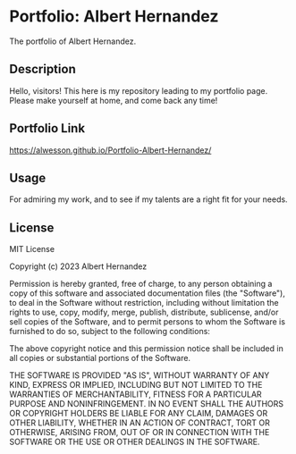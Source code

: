# Portfolio: Albert Hernandez

The portfolio of Albert Hernandez. 

## Description

Hello, visitors! This here is my repository leading to my portfolio page. Please make yourself at home, and come back any time!

## Portfolio Link

https://alwesson.github.io/Portfolio-Albert-Hernandez/

## Usage

For admiring my work, and to see if my talents are a right fit for your needs.

## License 

MIT License

Copyright (c) 2023 Albert Hernandez

Permission is hereby granted, free of charge, to any person obtaining a copy
of this software and associated documentation files (the "Software"), to deal
in the Software without restriction, including without limitation the rights
to use, copy, modify, merge, publish, distribute, sublicense, and/or sell
copies of the Software, and to permit persons to whom the Software is
furnished to do so, subject to the following conditions:

The above copyright notice and this permission notice shall be included in all
copies or substantial portions of the Software.

THE SOFTWARE IS PROVIDED "AS IS", WITHOUT WARRANTY OF ANY KIND, EXPRESS OR
IMPLIED, INCLUDING BUT NOT LIMITED TO THE WARRANTIES OF MERCHANTABILITY,
FITNESS FOR A PARTICULAR PURPOSE AND NONINFRINGEMENT. IN NO EVENT SHALL THE
AUTHORS OR COPYRIGHT HOLDERS BE LIABLE FOR ANY CLAIM, DAMAGES OR OTHER
LIABILITY, WHETHER IN AN ACTION OF CONTRACT, TORT OR OTHERWISE, ARISING FROM,
OUT OF OR IN CONNECTION WITH THE SOFTWARE OR THE USE OR OTHER DEALINGS IN THE
SOFTWARE.
